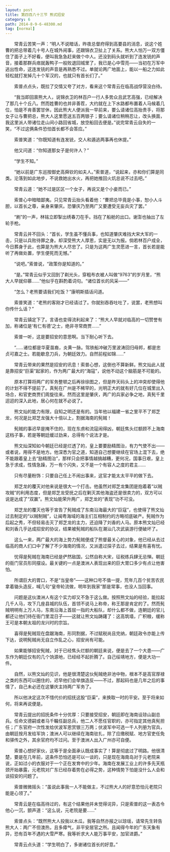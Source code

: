 ```yaml
---
layout: post
title: 第四百八十三节 熊式招安
category: 6
path: 2014-8-9-6-48300.md
tag: [normal]
---
```


　　常青云苦笑一声：“明人不说暗话，昨夜总督府得到高要县的消息，说这个姓曹的把总带着几十号人在城外闹事，还跟锦衣卫扯上了关系。熊大人怕万一双方僵住了面子上不好看，便叫我急急赶来做个中人。还没到码头就听到了连发铳的声音，接着那群兵痞就轰鸭子一般败退回城里了，我已是心中雪亮――当初在万军中逃出性命，这连发铳的声音是再熟悉不过。单就论两广地面上，能以一船之力如此轻松就打发掉几十个军汉的，也就只有首长们了。”

　　索普点点头，既拉了交情又夸了对方，看来这个常青云在临高战俘营没白待。

　　“我当即回禀熊大人，说锦衣卫的林百户一行人多势众且武艺高强，已经解决了那几十个丘八。然而姓曹的也并非善茬，大约就在上下水路都布置着人马候着几位，怕是不肯善罢甘休，因此熊大人便派我一早前来，要么请诸位高抬贵手，将那女子让与曹把总，熊大人这里愿送五百两银子；要么请诸位稍稍忍让，改头换面，我这里派人带诸位走山间小路回省城，放空船回去便是。”说完常青云自失的一笑，“不过这俩条件恐怕首长都不会答应。”

　　索普笑道：“你既知道有连发铳，交人和遁逃两事再也休提。”

　　他又问道：“你知道那女子是何许人？”

　　“学生不知。”

　　“她以前是广东巡按御史高舜钦的如夫人。”索普道，“说起来，亦和你们算是同类。沦落到如此地步，不说救她出水火，再把她推回火炕总说不过去吧。”

　　常青云道：“她不过是区区一个女子，再说又是个小妾而已。”

　　索普心中暗暗鄙夷。只见常青云抬头看着他：“曹把总毕竟是小事，恕小人斗胆，以首长之尊，亲身来肇庆。恐肇庆乃至两广又要遭受无妄兵灾了罢。”

　　“刷”的一声，林铭立即掣出绣春刀在手。挡在了船舱的出口。谢澎也抽出了左轮手枪。

　　常青云并不回头：“首长，学生虽不懂兵事，也知道肇庆难挡大宋大军的一击，只是以兵败待罪之身。却深受熊大人厚恩，实是无以为报。倘若林百户成全，今日葬身于此，也算是为熊大人尽忠了。只是为这两广生灵愿进一言，首长若是能听了再做处置，学生便死而无憾。”

　　“说吧。”索普说，“政策你是知道的。”

　　“是。”常青云似乎又回到了剃光头，穿粗布衣被人叫做“9763”的岁月里，“熊大人早就仰慕……”他似乎在斟酌着词句。“诸位首长的风采――”

　　“怎么？老熊要请我们吃饭？”康明斯插话问道。

　　索普笑道：“老熊的客刚才已经请过了。你就别吞吞吐吐了，说罢，老熊想叫你传什么话？”

　　常青云镇定下了。言语也变得流利起来了：“熊大人早就对临高的一切赞誉有加，称诸位是‘有仁有德’之士，绝非寻常商贾……”

　　索普一听，这是要招安的意思啊。当下耐心听下去。

　　“……诸位都是华夏苗裔，炎黄一脉。驾铁船冲破万里波涛回归母邦，都是忠贞可嘉之士。若能歇息刀兵，为朝廷效力。自然前程如锦……”

　　常青云带来的果然是招安的讯息！索普心想，这倒也不算新鲜。熊文灿此人就是靠招安“巨渠”起家的，作为两广最大的“海寇”，说他不动这个脑筋是不可能的。

　　原本打算将两广的军务整顿之后再徐徐图之，但是昨天码头上的冲突却使得他的计划不得不提前了。真髡在广州是不稀罕的，光明正大的就有好几位在城里出入场合，和官吏商贾们周旋往来。然而这里是肇庆，两广的兵家必争之地，真髡千里迢迢的深入此地，居心何在就不必说了。

　　熊文灿的能力有限，自知之明还是有的。当年他以福建一省之里平不了郑芝龙，何况是比郑芝龙强大十倍以上，割据海南的髡贼！

　　髡贼的事迟早是掩不住的，现在东虏和流寇闹得凶，朝廷焦头烂额顾不上海南这档子事，若是等朝廷缓过劲来，总得有个说法才是。

　　熊文灿深知如今朝廷已经是烂透了的，皇上要要励精图治，有力气使不出――或者说，用得不是地方。他深悉为官之道，知道自己想要继续在官场上混下去，绝不能跟着皇上去“励精图治”，那样只会把事情越搞越糟，更何况，国事日艰，皇上急于求成，性情急躁，万一有个闪失，又不是一个有容人之度的君主……

　　只有尽量粉饰：只要自己任上不闹出事来，这官才能太太平平的做下去。

　　郑芝龙的覆灭对他来说是很大一个打击。他虽然对郑芝龙集团是抱着着“以贼攻贼”的利用态度，但是郑芝龙受抚之后在剿灭其他海盗还是很卖力的，双方可以说是达成了“双赢”。熊文灿能荣升两广，郑芝龙的“表现”功不可没。

　　郑芝龙的覆灭也等于宣告了髡贼成了东南沿海最大的“巨寇”，也使得了熊文灿过去制定的“以贼制贼”，让闽粤海域的海主们互相制约的方略彻底破产。髡贼作为后起之秀，不但轻易击灭了郑芝龙的主力，还迫降了刘香的人马。原本熊文灿已经和刘香几乎达成招安的协议，结果被髡贼的船队在潮汕几次武装游行便破坏了。

　　这么一来，两广最大的海上势力髡贼便成了熊督最关心的对象，他已经从去过临高的商人们口中了解了不少海南的情况，又派遣过探子去过，结果是有喜有忧。

　　忧得是髡贼在海南已经是俨然敌国，公然自称大宋，征税练兵肆无忌惮。朝廷的衙门官员形同摆设。最关键的一点是澳洲人表现出来的巨大胃口多少有点让他害怕。

　　所谓巨大的胃口，不是“当皇帝”――这种口号不值一提，荒年几百个贫苦农民拿着锄头造反，喊几句“皇帝轮流做，明年到我家”那是常事，也没人当回事。

　　问题是这伙澳洲人有这个实力却又不急于这么做。按照熊文灿的经验，能拉起几千人马，攻下几座县城的队伍，首领不说马上称帝，称王那是肯定的了。然而髡贼明明有上万人马，东南沿海上首屈一指的大船队，却什么都不做，连朝廷的官儿都还让他们待在衙门里混日子――这就让熊文灿踌躇了：这高筑墙，广积粮，缓称王可是本朝太祖的龙兴时的宗旨。

　　喜得是髡贼现在盘踞海南，形同割据，不过赋税尚且完纳，朝廷政令亦能上传下达，说明髡贼尚无自立作乱之心，招安尚有可能。

　　如果能够招安髡贼，对于已经焦头烂额的朝廷来说，便是去了一个大患――广东作为朝廷仅有的几个饷源地，已经经不起折腾了。自己绥靖地方，便是大功一件。

　　自然，以熊文灿的见识，他是很清楚这伙髡贼绝非池中物，根本不是高官厚禄之类的东西可以圈住的，迟早他们会举旗造反――不过，那起码也是几年之后的事情了，自己未必还在这肇庆主持两广军务了。

　　所以他决定这次不惜代价的招抚这股“巨渠”，来换取一时的平安。至于将来如何，将来再说便是。

　　常青云提出的招抚条件十分优厚：只要接受招安，朝廷即在海南设琼山副总兵。任命文德嗣或者马千瞩任副总兵，他二人不愿任官职的，亦可指定其他真髡担任；广东官府一次性发给伏波军恩赏银三万两；伏波军中可选一千人列册为官兵，由朝廷按月发给军饷；澳洲人可以继续在海南驻扎，除了应缴税赋、地方官吏任免和驿传之外，其余官府均不过问。至于澳洲人出入广州亦可自便。

　　索普心想好家伙，这等于是全面承认既成事实了！算是彻底过了明路。他很清楚，要是在几年前，这条件恐怕还是可以一谈的，只是现在海南岛对于元老院来说，正如过小的衣服对于一个正在发育中的少年。海南在发展工业上的许多先天瓶颈开始暴露，元老院对广东已经存着势在必得之势，这种情势下怕是没什么人会和谈招安的问题了。

　　索普微微摇头：“虽说此事我一人不能做主，不过熊大人的好意恐怕元老院只能是心领了。”

　　常青云是在临高待过的，有这个结果他并未觉得诧异，只是索普的这一表态令他心一沉，颤声道：“这么说，元老院是要……”

　　索普点头：“既然熊大人投我以木瓜，我等自然亦报之以琼瑶，请常先生转告熊大人：两广不但澳热，且多瘴气，非平安居官之所。且闻得今年的广东天象有异，恐有百年不遇的大雪严寒。我等祈求大人能万事平安，加官进爵。”

　　常青云点头道：“学生明白了，多谢诸位首长的好意。”
